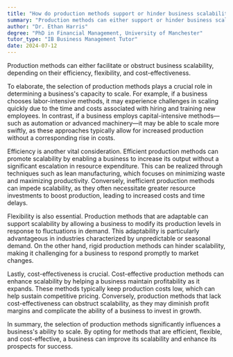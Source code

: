```yaml
---
title: "How do production methods support or hinder business scalability?"
summary: "Production methods can either support or hinder business scalability depending on their efficiency, flexibility, and cost-effectiveness."
author: "Dr. Ethan Harris"
degree: "PhD in Financial Management, University of Manchester"
tutor_type: "IB Business Management Tutor"
date: 2024-07-12
---
```


Production methods can either facilitate or obstruct business scalability, depending on their efficiency, flexibility, and cost-effectiveness.

To elaborate, the selection of production methods plays a crucial role in determining a business's capacity to scale. For example, if a business chooses labor-intensive methods, it may experience challenges in scaling quickly due to the time and costs associated with hiring and training new employees. In contrast, if a business employs capital-intensive methods—such as automation or advanced machinery—it may be able to scale more swiftly, as these approaches typically allow for increased production without a corresponding rise in costs.

Efficiency is another vital consideration. Efficient production methods can promote scalability by enabling a business to increase its output without a significant escalation in resource expenditure. This can be realized through techniques such as lean manufacturing, which focuses on minimizing waste and maximizing productivity. Conversely, inefficient production methods can impede scalability, as they often necessitate greater resource investments to boost production, leading to increased costs and time delays.

Flexibility is also essential. Production methods that are adaptable can support scalability by allowing a business to modify its production levels in response to fluctuations in demand. This adaptability is particularly advantageous in industries characterized by unpredictable or seasonal demand. On the other hand, rigid production methods can hinder scalability, making it challenging for a business to respond promptly to market changes.

Lastly, cost-effectiveness is crucial. Cost-effective production methods can enhance scalability by helping a business maintain profitability as it expands. These methods typically keep production costs low, which can help sustain competitive pricing. Conversely, production methods that lack cost-effectiveness can obstruct scalability, as they may diminish profit margins and complicate the ability of a business to invest in growth.

In summary, the selection of production methods significantly influences a business's ability to scale. By opting for methods that are efficient, flexible, and cost-effective, a business can improve its scalability and enhance its prospects for success.
    